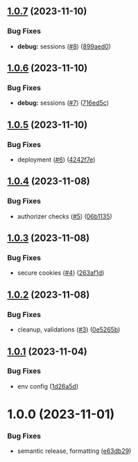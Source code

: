 ## [1.0.7](https://github.com/julian-one/dotcom/compare/v1.0.6...v1.0.7) (2023-11-10)


### Bug Fixes

* **debug:** sessions ([#8](https://github.com/julian-one/dotcom/issues/8)) ([899aed0](https://github.com/julian-one/dotcom/commit/899aed0fa1a3cb89b71b3fbcaf6dda2db123768e))

## [1.0.6](https://github.com/julian-one/dotcom/compare/v1.0.5...v1.0.6) (2023-11-10)


### Bug Fixes

* **debug:** sessions ([#7](https://github.com/julian-one/dotcom/issues/7)) ([716ed5c](https://github.com/julian-one/dotcom/commit/716ed5c34db28733c551f845c9fd849c35a4207e))

## [1.0.5](https://github.com/julian-one/dotcom/compare/v1.0.4...v1.0.5) (2023-11-10)


### Bug Fixes

* deployment ([#6](https://github.com/julian-one/dotcom/issues/6)) ([4242f7e](https://github.com/julian-one/dotcom/commit/4242f7e904309fc3118aa1b5bb8da507b5d3520e))

## [1.0.4](https://github.com/julian-one/dotcom/compare/v1.0.3...v1.0.4) (2023-11-08)


### Bug Fixes

* authorizer checks ([#5](https://github.com/julian-one/dotcom/issues/5)) ([06b1135](https://github.com/julian-one/dotcom/commit/06b11355722e3bfe7879b50dc317cea5218a79f8))

## [1.0.3](https://github.com/julian-one/dotcom/compare/v1.0.2...v1.0.3) (2023-11-08)

### Bug Fixes

- secure cookies ([#4](https://github.com/julian-one/dotcom/issues/4)) ([263af1d](https://github.com/julian-one/dotcom/commit/263af1d28ae2252298b1bd65ba61c45afb50ef84))

## [1.0.2](https://github.com/julian-one/dotcom/compare/v1.0.1...v1.0.2) (2023-11-08)

### Bug Fixes

- cleanup, validations ([#3](https://github.com/julian-one/dotcom/issues/3)) ([0e5265b](https://github.com/julian-one/dotcom/commit/0e5265b20dbc9692ca5da7191374e6542aa18216))

## [1.0.1](https://github.com/julian-one/dotcom/compare/v1.0.0...v1.0.1) (2023-11-04)

### Bug Fixes

- env config ([1d26a5d](https://github.com/julian-one/dotcom/commit/1d26a5d2ec442f82c7d6cf0274896782ea4d6b7c))

# 1.0.0 (2023-11-01)

### Bug Fixes

- semantic release, formatting ([e63db29](https://github.com/julian-one/dotcom/commit/e63db294132c57a08a102c77ca3138a6c74128a5))
